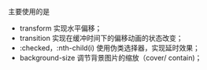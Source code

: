 主要使用的是
- transform  实现水平偏移；
- transition 实现在缓冲时间下的偏移动画的状态改变；
- :checked，:nth-child(i) 使用伪类选择器，实现延时效果；
- background-size  调节背景图片的缩放（cover/ contain)；